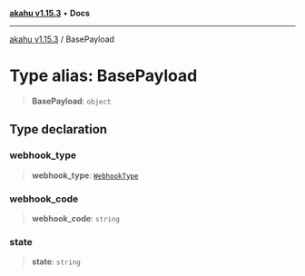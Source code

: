 [**akahu v1.15.3**](../README.md) • **Docs**

***

[akahu v1.15.3](../README.md) / BasePayload

# Type alias: BasePayload

> **BasePayload**: `object`

## Type declaration

### webhook\_type

> **webhook\_type**: [`WebhookType`](WebhookType.md)

### webhook\_code

> **webhook\_code**: `string`

### state

> **state**: `string`
